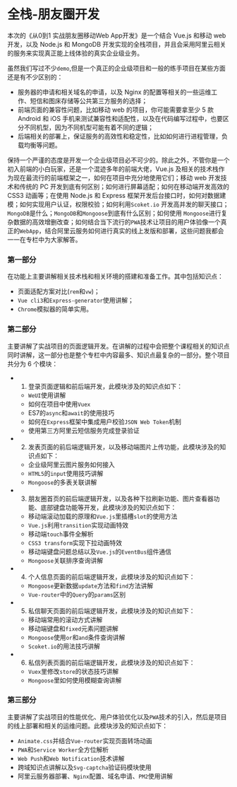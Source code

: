 # 全栈-朋友圈开发

本次的《从0到1 实战朋友圈移动Web App开发》是一个结合 Vue.js 和移动 web 开发，以及 Node.js 和 MongoDB 开发实现的全栈项目，并且会采用阿里云相关的服务来实现真正能上线体验的真实企业级业务。

虽然我们写过不少`demo`,但是一个真正的企业级项目和一般的练手项目在某些方面还是有不少区别的：
+ 服务器的申请和相关域名的申请，以及 Nginx 的配置等相关的一些运维工作、短信和图床存储等公共第三方服务的选择；
+ 前端页面的兼容性问题，比如移动 web 的项目，你可能需要拿至少 5 款 Android 和 iOS 手机来测试兼容性和适配性，以及在代码编写过程中，也要区分不同机型，因为不同机型可能有着不同的逻辑；
+ 后端相关的部署上，保证服务的高效性和稳定性，比如如何进行进程管理，负载均衡等问题。

保持一个严谨的态度是开发一个企业级项目必不可少的。除此之外，不管你是一个初入前端的小白玩家，还是一个混迹多年的前端大佬，Vue.js 及相关的技术栈作为现在最流行的前端框架之一，如何在项目中充分地使用它们；移动 web 开发技术和传统的 PC 开发到底有何区别；如何进行屏幕适配；如何在移动端开发高效的 CSS3 动画等；在使用 Node.js 和 Express 框架开发后台接口时，如何对数据建模；如何实现用户认证，权限校验；如何利用`Scoket.io` 开发高并发的聊天接口；`MongoDB`是什么；`MongoDB`和`Mongoose`到底有什么区别；如何使用 `Mongoose`进行复杂数据的高效增删改查；如何结合当下流行的`PWA`技术让项目的用户体验像一个真正的`WebApp`，结合阿里云服务如何进行真实的线上发版和部署，这些问题我都会一一在专栏中为大家解答。

### 第一部分
在功能上主要讲解相关技术栈和相关环境的搭建和准备工作。其中包括知识点：
+ 页面适配方案对比(`rem`和`vw`)；
+ `Vue cli3`和`Express-generator`使用讲解；
+ `Chrome`模拟器的简单实用。

### 第二部分
主要讲解了实战项目的页面逻辑开发。在讲解的过程中会把整个课程相关的知识点同时讲解，这一部分也是整个专栏中内容最多、知识点最复杂的一部分。整个项目共分为 6 个模块：
+ 1. 登录页面逻辑和前后端开发，此模块涉及的知识点如下：
  + `WeUI`使用讲解
  + 如何在项目中使用`Vuex`
  + ES7的`async`和`await`的使用技巧
  + 如何在`Express`框架中集成用户校验`JSON Web Token`机制
  + 使用第三方阿里云短信服务完成登录验证
+ 2. 发表页面的前后端逻辑开发，以及移动端图片上传功能，此模块涉及的知识点如下：
  + 企业级阿里云图片服务如何接入
  + `HTML5`的`input`使用技巧讲解
  + `Mongoose`的多表关联讲解
+ 3. 朋友圈首页的前后端逻辑开发，以及各种下拉刷新功能、图片查看器功能、底部键盘功能等开发，此模块涉及的知识点如下：
  + 移动端滚动加载的原理和`Vue.js`里插槽`slot`的使用方法
  + `Vue.js`利用`transition`实现动画特效
  + 移动端`touch`事件全解析
  + `CSS3 transform`实现下拉动画特效
  + 移动端键盘问题总结以及`Vue.js`的`EventBus`组件通信
  + `Mongoose`关联排序查询讲解
+ 4. 个人信息页面的前后端逻辑开发，此模块涉及的知识点如下：
  + `Mongoose`更新数据`update`方法和`find`方法讲解
  + `Vue-router`中的`Query`的`params`区别
+ 5. 私信聊天页面的前后端逻辑开发，此模块涉及的知识点如下：
  + 移动端常用的滚动方式讲解
  + 移动端键盘和`fixed`元素问题讲解
  + `Mongoose`使用`or`和`and`条件查询讲解
  + `Scoket.io`的用法技巧讲解
+ 6. 私信列表页面的前后端逻辑开发，此模块涉及的知识点如下：
  + `Vuex`里修改`store`的状态技巧讲解
  + `Mongoose`里如何使用模糊查询讲解

### 第三部分
主要讲解了实战项目的性能优化、用户体验优化以及`PWA`技术的引入，然后是项目的线上部署和相关的运维问题。此模块涉及的知识点如下：
+ `Animate.css`并结合`Vue-router`实现页面转场动画
+ `PWA`和`Service Worker`全方位解析
+ `Web Push`和`Web Notification`技术讲解
+ 跨域知识点讲解以及`Svg-captcha`验证码模块使用
+ 阿里云服务器部署、`Nginx`配置、域名申请、`PM2`使用讲解